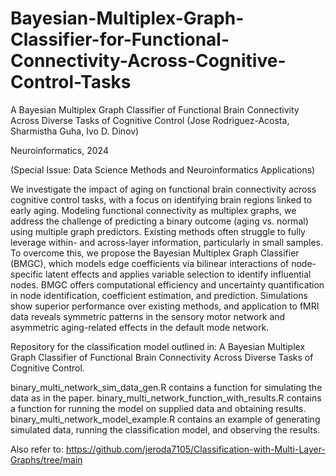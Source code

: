 # Bayesian-Multiplex-Graph-Classifier-for-Functional-Connectivity-Across-Cognitive-Control-Tasks

A Bayesian Multiplex Graph Classifier of Functional Brain Connectivity Across Diverse Tasks of Cognitive Control (Jose Rodriguez-Acosta, Sharmistha Guha, Ivo D. Dinov)

Neuroinformatics, 2024 

(Special Issue: Data Science Methods and Neuroinformatics Applications)

We investigate the impact of aging on functional brain connectivity across cognitive control tasks, with a focus on identifying brain regions linked to early aging. Modeling functional connectivity as multiplex graphs, we address the challenge of predicting a binary outcome (aging vs. normal) using multiple graph predictors. Existing methods often struggle to fully leverage within- and across-layer information, particularly in small samples. To overcome this, we propose the Bayesian Multiplex Graph Classifier (BMGC), which models edge coefficients via bilinear interactions of node-specific latent effects and applies variable selection to identify influential nodes. BMGC offers computational efficiency and uncertainty quantification in node identification, coefficient estimation, and prediction. Simulations show superior performance over existing methods, and application to fMRI data reveals symmetric patterns in the sensory motor network and asymmetric aging-related effects in the default mode network.

Repository for the classification model outlined in: A Bayesian Multiplex Graph Classifier of Functional Brain Connectivity Across Diverse Tasks of Cognitive Control.

binary_multi_network_sim_data_gen.R contains a function for simulating the data as in the paper.
binary_multi_network_function_with_results.R contains a function for running the model on supplied data and obtaining results.
binary_multi_network_model_example.R contains an example of generating simulated data, running the classification model, and observing the results.

Also refer to: https://github.com/jeroda7105/Classification-with-Multi-Layer-Graphs/tree/main
